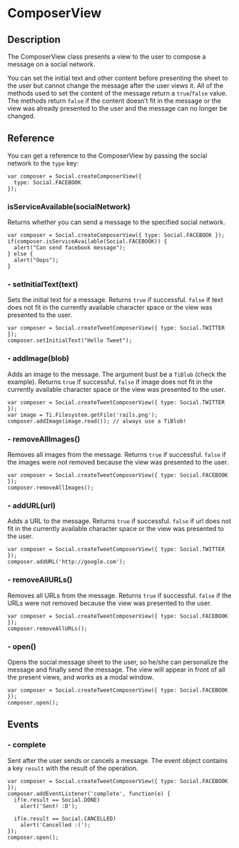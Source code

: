 # ComposerView

## Description

The ComposerView class presents a view to the user to compose a message on a social network.

You can set the initial text and other content before presenting the sheet to
the user but cannot change the message after the user views it. All of the
methods used to set the content of the message return a `true`/`false` value. The
methods return `false` if the content doesn’t fit in the message or the view was
already presented to the user and the message can no longer be changed.

## Reference

You can get a reference to the ComposerView by passing the social network to the `type` key:

    var composer = Social.createComposerView({
      type: Social.FACEBOOK
    });

### isServiceAvailable(socialNetwork)

Returns whether you can send a message to the specified social network.

    var composer = Social.createComposerView({ type: Social.FACEBOOK });
    if(composer.isServiceAvailable(Social.FACEBOOK)) {
      alert("Can send facebook message");
    } else {
      alert("Oops");
    }

### - setInitialText(text)

Sets the initial text for a message. Returns `true` if successful. `false` if
text does not fit in the currently available character space or the view was
presented to the user.

    var composer = Social.createTweetComposerView({ type: Social.TWITTER });
    composer.setInitialText("Hello Tweet");

### - addImage(blob)

Adds an image to the message. The argument bust be a `TiBlob` (check the
example). Returns `true` if successful. `false` if image does not fit in the
currently available character space or the view was presented to the user.


    var composer = Social.createTweetComposerView({ type: Social.TWITTER });
    var image = Ti.Filesystem.getFile('rails.png');
    composer.addImage(image.read()); // always use a TiBlob!

### - removeAllImages()

Removes all images from the message. Returns `true` if successful. `false` if
the images were not removed because the view was presented to the user.

    var composer = Social.createTweetComposerView({ type: Social.FACEBOOK });
    composer.removeAllImages();

### - addURL(url)

Adds a URL to the message. Returns `true` if successful. `false` if url does
not fit in the currently available character space or the view was presented to
the user.

    var composer = Social.createTweetComposerView({ type: Social.TWITTER });
    composer.addURL('http://google.com');

### - removeAllURLs()

Removes all URLs from the message. Returns `true` if successful. `false` if the
URLs were not removed because the view was presented to the user.

    var composer = Social.createTweetComposerView({ type: Social.FACEBOOK });
    composer.removeAllURLs();

### - open()

Opens the social message sheet to the user, so he/she can personalize the
message and finally send the message. The view will appear in front of all the
present views, and works as a modal window.

    var composer = Social.createTweetComposerView({ type: Social.FACEBOOK });
    composer.open();

## Events

### - complete

Sent after the user sends or cancels a message. The event object contains a key
`result` with the result of the operation.

    var composer = Social.createTweetComposerView({ type: Social.FACEBOOK });
    composer.addEventListener('complete', function(e) {
      if(e.result == Social.DONE)
        alert('Sent! :D');
      
      if(e.result == Social.CANCELLED)
        alert('Cancelled :(');
    });
    composer.open();

